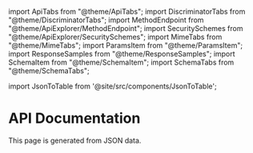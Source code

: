 import ApiTabs from "@theme/ApiTabs";
import DiscriminatorTabs from "@theme/DiscriminatorTabs";
import MethodEndpoint from "@theme/ApiExplorer/MethodEndpoint";
import SecuritySchemes from "@theme/ApiExplorer/SecuritySchemes";
import MimeTabs from "@theme/MimeTabs";
import ParamsItem from "@theme/ParamsItem";
import ResponseSamples from "@theme/ResponseSamples";
import SchemaItem from "@theme/SchemaItem";
import SchemaTabs from "@theme/SchemaTabs";

import JsonToTable from '@site/src/components/JsonToTable';
          
# API Documentation
          
This page is generated from JSON data.
          
<JsonToTable data={${JSON.stringify(apiJSONData)}} />